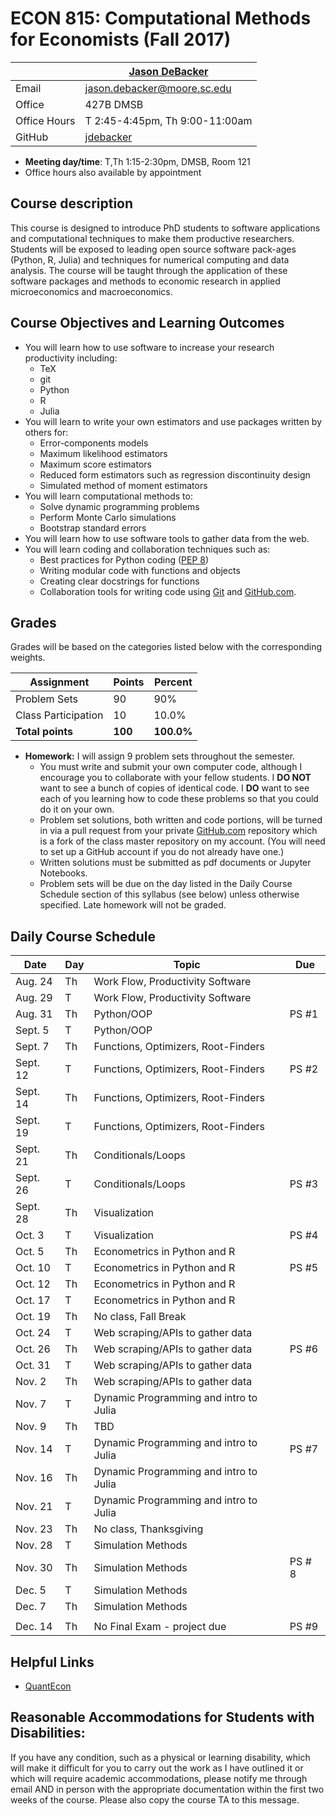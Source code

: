 # ECON 815: Computational Methods for Economists (Fall 2017) #

|  | [Jason DeBacker](http://jasondebacker.com) |
|--------------|--------------------------------------------------------------|
| Email | [jason.debacker@moore.sc.edu](mailto:jason.debacker@moore.sc.edu) |
| Office | 427B DMSB |
| Office Hours | T 2:45-4:45pm, Th 9:00-11:00am |
| GitHub | [jdebacker](https://github.com/jdebacker) |

* **Meeting day/time**: T,Th 1:15-2:30pm, DMSB, Room 121
* Office hours also available by appointment


## Course description ##

This course is designed to introduce PhD students to software applications and computational techniques to make them productive researchers. Students will be exposed to leading open source software pack-ages (Python, R, Julia) and techniques for numerical computing and data analysis. The course will be taught through the application of these software packages and methods to economic research in applied microeconomics and macroeconomics.


## Course Objectives and Learning Outcomes ##

* You will learn how to use software to increase your research productivity including:
	* TeX
	* git
	* Python
	* R
	* Julia
* You will learn to write your own estimators and use packages written by others for:
	* Error-components models
	* Maximum likelihood estimators
	* Maximum score estimators
	* Reduced form estimators such as regression discontinuity design
	* Simulated method of moment estimators
* You will learn computational methods to:
	* Solve dynamic programming problems
	* Perform Monte Carlo simulations
	* Bootstrap standard errors
* You will learn how to use software tools to gather data from the web.
* You will learn coding and collaboration techniques such as:
	* Best practices for Python coding ([PEP 8](https://www.python.org/dev/peps/pep-0008/))
	* Writing modular code with functions and objects
	* Creating clear docstrings for functions
	* Collaboration tools for writing code using [Git](https://git-scm.com/) and [GitHub.com](https://github.com/).


## Grades ##

Grades will be based on the categories listed below with the corresponding weights.

Assignment                   | Points |   Percent  |
-----------------------------|--------|------------|
Problem Sets                 |   90   |    90%   |
Class Participation                |   10   |    10.0%   |
**Total points**             | **100** | **100.0%** |

* **Homework:** I will assign 9 problem sets throughout the semester.
	* You must write and submit your own computer code, although I encourage you to collaborate with your fellow students. I **DO NOT** want to see a bunch of copies of identical code. I **DO** want to see each of you learning how to code these problems so that you could do it on your own.
	* Problem set solutions, both written and code portions, will be turned in via a pull request from your private [GitHub.com](https://git-scm.com/) repository which is a fork of the class master repository on my account. (You will need to set up a GitHub account if you do not already have one.)
	* Written solutions must be submitted as pdf documents or Jupyter Notebooks.
	* Problem sets will be due on the day listed in the Daily Course Schedule section of this syllabus (see below) unless otherwise specified. Late homework will not be graded.



## Daily Course Schedule ##

| Date     | Day | Topic                                  | Due    |
|----------|-----|----------------------------------------|--------|
| Aug. 24  | Th  | Work Flow, Productivity Software       |        |
| Aug. 29  | T   | Work Flow, Productivity Software       |        |
| Aug. 31  | Th  | Python/OOP                             | PS #1  |
| Sept. 5  | T   | Python/OOP                             |        |
| Sept. 7  | Th  | Functions, Optimizers, Root-Finders    |        |
| Sept. 12 | T   | Functions, Optimizers, Root-Finders    | PS #2  |
| Sept. 14 | Th  | Functions, Optimizers, Root-Finders    |        |
| Sept. 19 | T   | Functions, Optimizers, Root-Finders    |        |
| Sept. 21 | Th  | Conditionals/Loops                     |        |
| Sept. 26 | T   | Conditionals/Loops                     | PS #3  |
| Sept. 28 | Th  | Visualization                          |        |
| Oct. 3   | T   | Visualization                          | PS #4  |
| Oct. 5   | Th  | Econometrics in Python and R           |        |
| Oct. 10  | T   | Econometrics in Python and R           | PS #5  |
| Oct. 12  | Th  | Econometrics in Python and R           |        |
| Oct. 17  | T   | Econometrics in Python and R           |        |
| Oct. 19  | Th  | No class, Fall Break                   |        |
| Oct. 24  | T   | Web scraping/APIs to gather data       |        |
| Oct. 26  | Th  | Web scraping/APIs to gather data       | PS #6  |
| Oct. 31  | T   | Web scraping/APIs to gather data       |        |
| Nov. 2   | Th  | Web scraping/APIs to gather data       |        |
| Nov. 7   | T   | Dynamic Programming and intro to Julia |        |
| Nov. 9   | Th  | TBD                                    |        |
| Nov. 14  | T   | Dynamic Programming and intro to Julia | PS #7  |
| Nov. 16  | Th  | Dynamic Programming and intro to Julia |        |
| Nov. 21  | T   | Dynamic Programming and intro to Julia |        |
| Nov. 23  | Th  | No class, Thanksgiving                 |        |
| Nov. 28  | T   | Simulation Methods                     |        |
| Nov. 30  | Th  | Simulation Methods                     | PS # 8 |
| Dec. 5   | T   | Simulation Methods                     |        |
| Dec. 7   | Th  | Simulation Methods                     |        |
|          |     |                                        |        |
| Dec. 14  | Th  | No Final Exam - project due            | PS #9  |


## Helpful Links ##

* [QuantEcon](https://quantecon.org)


## Reasonable Accommodations for Students with Disabilities: ##

If you have any condition, such as a physical or learning disability, which will make it difficult for you to carry out the work as I have outlined it or which will require academic accommodations, please notify me through email AND in person with the appropriate documentation within the first two weeks of the course. Please also copy the course TA to this message.
